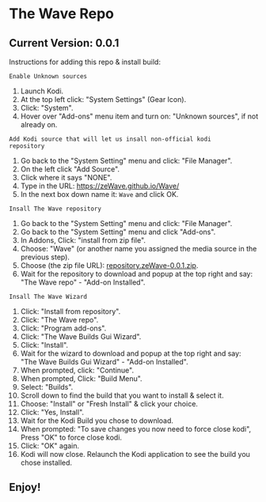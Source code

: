 # The Wave Repo
## Current Version: 0.0.1

Instructions for adding this repo & install build:


<code>Enable Unknown sources</code>
<p align="left">
  <ol type="1" start="1">
    <li>Launch Kodi.</li>
    <li>At the top left click: "System Settings" (Gear Icon).</li>
    <li>Click: "System".</li>
    <li>Hover over "Add-ons" menu item and turn on: "Unknown sources", if not already on.</li>
  </ol>
</p>


<code>Add Kodi source that will let us insall non-official kodi repository</code>
<p align="left">
  <ol type="1" start="1">    
    <li>Go back to the "System Setting" menu and click: "File Manager".</li>    
    <li>On the left click "Add Source".</li>
    <li>Click where it says "NONE".</li>
    <li>Type in the URL: <a href="https://zeWave.github.io/Wave/">https://zeWave.github.io/Wave/</a></li>
    <li>In the next box down name it: <code>Wave</code> and click OK.</li>
  </ol>
</p>


<code>Insall The Wave repository</code>
<p align="left">
  <ol type="1" start="1">    
    <li>Go back to the "System Setting" menu and click: "File Manager".</li>    
    <li>Go back to the "System Setting" menu and click "Add-ons".</li>
    <li>In Addons, Click: "install from zip file".</li>
    <li>Choose: "Wave" (or another name you assigned the media source in the previous step).</li>
    <li>Choose (the zip file URL): <a href="https://zeWave.github.io/Wave/repository.zeWave-0.0.1.zip">repository.zeWave-0.0.1.zip</a>.</li>
    <li>Wait for the repository to download and popup at the top right and say: <BR>"The Wave repo" - "Add-on Installed".</li>
  </ol>
</p>


<code>Insall The Wave Wizard</code>
<p align="left">
  <ol type="1" start="1">    
    <li>Click: "Install from repository".</li>
    <li>Click: "The Wave repo".</li>
    <li>Click: "Program add-ons".</li>
    <li>Click: "The Wave Builds Gui Wizard".</li>
    <li>Click: "Install".</li>
    <li>Wait for the wizard to download and popup at the top right and say: <BR>"The Wave Builds Gui Wizard" - "Add-on Installed".</li>
    <li>When prompted, click: "Continue".</li>
    <li>When prompted, Click: "Build Menu".</li>
    <li>Select: "Builds".</li>
    <li>Scroll down to find the build that you want to install & select it.</li>
    <li>Choose: "Install" or "Fresh Install" & click your choice.</li>
    <li>Click: "Yes, Install".</li>
    <li>Wait for the Kodi Build you chose to download.</li>
    <li>When prompted: "To save changes you now need to force close kodi", <BR>Press "OK" to force close kodi.</li>
    <li>Click: "OK" again.</li>
    <li>Kodi will now close. Relaunch the Kodi application to see the build you chose installed.</li>
  </ol>
</p>

## Enjoy!

